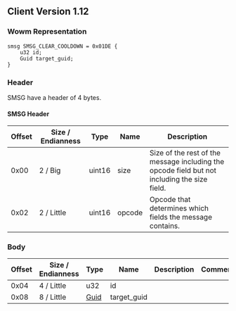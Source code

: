 ## Client Version 1.12

### Wowm Representation
```rust,ignore
smsg SMSG_CLEAR_COOLDOWN = 0x01DE {
    u32 id;
    Guid target_guid;
}
```
### Header
SMSG have a header of 4 bytes.

#### SMSG Header
| Offset | Size / Endianness | Type   | Name   | Description |
| ------ | ----------------- | ------ | ------ | ----------- |
| 0x00   | 2 / Big           | uint16 | size   | Size of the rest of the message including the opcode field but not including the size field.|
| 0x02   | 2 / Little        | uint16 | opcode | Opcode that determines which fields the message contains.|
### Body
| Offset | Size / Endianness | Type | Name | Description | Comment |
| ------ | ----------------- | ---- | ---- | ----------- | ------- |
| 0x04 | 4 / Little | u32 | id |  |  |
| 0x08 | 8 / Little | [Guid](../spec/packed-guid.md) | target_guid |  |  |
